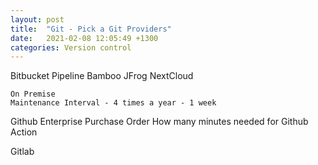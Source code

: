 ```yaml
---
layout: post
title:  "Git - Pick a Git Providers"
date:   2021-02-08 12:05:49 +1300
categories: Version control
---
```



Bitbucket
    Pipeline
    Bamboo
    JFrog
    NextCloud

    On Premise
    Maintenance Interval - 4 times a year - 1 week 

Github Enterprise
    Purchase Order
    How many minutes needed for Github Action

Gitlab
